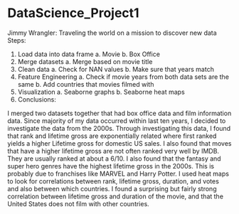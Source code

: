 # DataScience_Project1
Jimmy Wrangler: Traveling the world on a mission to discover new data
Steps:
1.	Load data into data frame
a.	Movie
b.	Box Office
2.	Merge datasets
a.	Merge based on movie title
3.	Clean data
a.	Check for NAN values
b.	Make sure that years match
4.	Feature Engineering
a.	Check if movie years from both data sets are the same
b.	Add countries that movies filmed with
5.	Visualization
a.	Seaborne graphs
b.	Seaborne heat maps
6.	Conclusions:

I merged two datasets together that had box office data and film information data.
Since majority of my data occurred within last ten years, I decided to investigate the 
data from the 2000s. Through investigating this data, I found that rank and lifetime gross 
are exponentially related where first ranked yields a higher Lifetime gross for domestic 
US sales. I also found that moves that have a higher lifetime gross are not often ranked
very well by IMDB. They are usually ranked at about a 6/10. I also found that the fantasy
and super hero genres have the highest lifetime gross in the 2000s. This is probably due to
franchises like MARVEL and Harry Potter. I used heat maps to look for correlations between rank,
lifetime gross, duration, and votes and also between which countries. I found a surprising but
fairly strong correlation between lifetime gross and duration of the movie, and that the United
States does not film with other countries.
